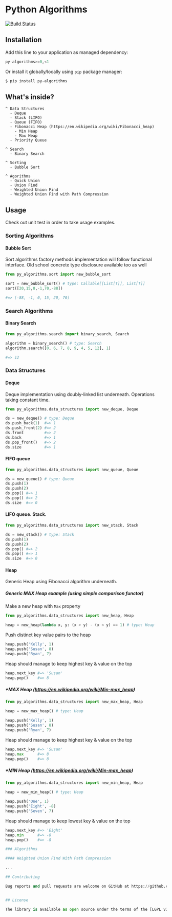 # Python Algorithms

[![Build Status](https://travis-ci.org/rlishtaba/py-algorithms-playground.svg?branch=master)](https://travis-ci.org/rlishtaba/py-algorithms)


## Installation

Add this line to your application as managed dependency:

```python
py-algorithms>=0,<1
```

Or install it globally/locally using `pip` package manager:

```bash
$ pip install py-algorithms
```

## What's inside?

    ^ Data Structures
      - Deque
      - Stack (LIFO)
      - Queue (FIFO)
      - Fibonacci Heap (https://en.wikipedia.org/wiki/Fibonacci_heap)
        - Min Heap
        - Max Heap
      - Priority Queue

    ^ Search
      - Binary Search

    ^ Sorting
      - Bubble Sort

    ^ Agorithms
      - Quick Union
      - Union Find
      - Weighted Union Find
      - Weighted Union Find with Path Compression

## Usage

Check out unit test in order to take usage examples.

### Sorting Algorithms

#### Bubble Sort

Sort algorithms factory methods implementation will follow
functional interface. Old school concrete type disclosure available too as well

```python
from py_algorithms.sort import new_bubble_sort

sort = new_bubble_sort() # type: Callable[[List[T]], List[T]]
sort([20,15,0,-1,70,-88])

#=> [-88, -1, 0, 15, 20, 70]
```

### Search Algorithms

#### Binary Search

```python
from py_algorithms.search import binary_search, Search

algorithm = binary_search() # type: Search
algorithm.search([0, 6, 7, 8, 9, 4, 5, 12], 1)

#=> 12
```

### Data Structures

#### Deque

Deque implementation using doubly-linked list underneath. Operations taking
constant time.

```python
from py_algorithms.data_structures import new_deque, Deque

ds = new_deque() # type: Deque
ds.push_back(1)  #=> 1
ds.push_front(2) #=> 2
ds.front         #=> 2
ds.back          #=> 1
ds.pop_front()   #=> 2
ds.size          #=> 1
```

#### FIFO queue

```python
from py_algorithms.data_structures import new_queue, Queue

ds = new_queue() # type: Queue
ds.push(1)
ds.push(2)
ds.pop() #=> 1
ds.pop() #=> 2
ds.size  #=> 0
```

#### LIFO queue. Stack.

```python
from py_algorithms.data_structures import new_stack, Stack

ds = new_stack() # type: Stack
ds.push(1)
ds.push(2)
ds.pop() #=> 2
ds.pop() #=> 1
ds.size  #=> 0
```

#### Heap

Generic Heap using Fibonacci algorithm underneath.

##### Generic MAX Heap example (using simple comparison functor)

Make a new heap with `Max` property

```python
from py_algorithms.data_structures import new_heap, Heap

heap = new_heap(lambda x, y: (x > y) - (x < y) == 1) # type: Heap
```

Push distinct key value pairs to the heap

```python
heap.push('Kelly', 1)
heap.push('Susan', 8)
heap.push('Ryan', 7)
```

Heap should manage to keep highest key & value on the top

```python
heap.next_key #=> 'Susan'
heap.pop()    #=> 8
```

##### *MAX Heap (https://en.wikipedia.org/wiki/Min-max_heap)

```python
from py_algorithms.data_structures import new_max_heap, Heap

heap = new_max_heap() # type: Heap

heap.push('Kelly', 1)
heap.push('Susan', 8)
heap.push('Ryan', 7)
```

Heap should manage to keep highest key & value on the top

```python
heap.next_key #=> 'Susan'
heap.max      #=> 8
heap.pop()    #=> 8
```

##### *MIN Heap (https://en.wikipedia.org/wiki/Min-max_heap)

```python
from py_algorithms.data_structures import new_min_heap, Heap

heap = new_min_heap() # type: Heap

heap.push('One', 1)
heap.push('Eight', -8)
heap.push('Seven', 7)
```

Heap should manage to keep lowest key & value on the top

```python
heap.next_key #=> 'Eight'
heap.min      #=> -8
heap.pop()    #=> -8

### Algorithms

#### Weighted Union Find With Path Compression

...

## Contributing

Bug reports and pull requests are welcome on GitHub at https://github.com/rlishtaba/py-algorithms. This project is intended to be a safe, welcoming space for collaboration, and contributors are expected to adhere to the [Contributor Covenant](http://contributor-covenant.org) code of conduct.


## License

The library is available as open source under the terms of the [LGPL v3 License](http://opensource.org/licenses/LGPLv3).
